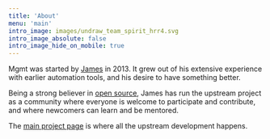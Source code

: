 ```yaml
---
title: 'About'
menu: 'main'
intro_image: images/undraw_team_spirit_hrr4.svg
intro_image_absolute: false
intro_image_hide_on_mobile: true
---
```


Mgmt was started by [James](https://purpleidea.com/) in 2013. It grew out of his
extensive experience with earlier automation tools, and his desire to have
something better.

Being a strong believer in [open source](https://www.gnu.org/philosophy/free-sw.html),
James has run the upstream project as a community where everyone is welcome to
participate and contribute, and where newcomers can learn and be mentored.

The [main project page](https://github.com/purpleidea/mgmt/) is where all the
upstream development happens.

